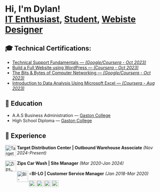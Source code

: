 <h1>Hi, I'm Dylan! <br/><a href="https://github.com/dylanhester">IT Enthusiast</a>, <a href="https://www.linkedin.com/in/dylanhester2/">Student</a>, <a href="https://www.dylanhester.com/">Webiste Designer</a></h1>

<h2>🎓 Technical Certifications:</h2>

- [Technical Support Fundamentals — <i>(Google/Coursera - Oct 2023)</i>](https://coursera.org/verify/54GK8G9CDM3E)
- [Build a Full Website using WordPress — <i>(Coursera - Oct 2023)</i>](https://coursera.org/verify/FMHZ3T4JTXDA)
- [The Bits & Bytes of Computer Networking — <i>(Google/Coursera - Oct 2023)</i>](https://coursera.org/verify/6MTUB69UU2YD )
- [Introduction to Data Analysis Using Microsoft Excel — <i>(Coursera - Aug 2023)</i>](https://coursera.org/verify/NQFNHSSJEYLU)

<h2> 🍎 Education</h2>

- A.A.S Business Administration — [Gaston College]([https://www.gaston.edu](https://catalog.gaston.edu/preview_program.php?catoid=34&poid=4986&returnto=1732))
- High School Diploma — [Gaston College](https://www.gaston.edu)

<h2> 📁 Experience</h2>

<img align="left" alt="Target_Logo.svg" width="36px" src="https://upload.wikimedia.org/wikipedia/commons/9/9a/Target_logo.svg" /><b>Target Distribution Center | Outbound Warehouse Associate</b> <i>(Nov 2024-Present)</i>
<br></br>
<img align="left" alt="Zips_Car_Wash_Logo.svg" width="36px" src="https://www.zipscarwash.com/assets/svg/Zips-Logo.svg" /><b>Zips Car Wash | Site Manager</b> <i>(Mar 2020-Jan 2024)</i>
<br></br>
<<img align="left" alt="BI-LO.svg" width="36px" src="https://upload.wikimedia.org/wikipedia/commons/6/67/BI-LO_Logo.svg" /><b>BI-LO | Customer Service Manager</b> <i>(Jan 2018-Mar 2020)</i>

[<img align="left" alt="JoshMadakor | YouTube" width="22px" src="https://cdn.jsdelivr.net/npm/simple-icons@v3/icons/youtube.svg" />][youtube]
[<img align="left" alt="JoshMadakor | Twitter" width="22px" src="https://cdn.jsdelivr.net/npm/simple-icons@v3/icons/twitter.svg" />][twitter]
[<img align="left" alt="JoshMadakor | LinkedIn" width="22px" src="https://cdn.jsdelivr.net/npm/simple-icons@v3/icons/linkedin.svg" />][linkedin]
[<img align="left" alt="JoshMadakor | Instagram" width="22px" src="https://cdn.jsdelivr.net/npm/simple-icons@v3/icons/instagram.svg" />][instagram]

[twitter]: https://twitter.com/joshmadakor
[youtube]: https://www.youtube.com/c/joshmadakor
[instagram]: https://www.instagram.com/joshmadakor/
[linkedin]: https://linkedin.com/in/joshmadakor

<!--
**joshmadakor1/joshmadakor1** is a ✨ _special_ ✨ repository because its `README.md` (this file) appears on your GitHub profile.

Here are some ideas to get you started:

- 🔭 I’m currently working on ...
- 🌱 I’m currently learning ...
- 👯 I’m looking to collaborate on ...
- 🤔 I’m looking for help with ...
- 💬 Ask me about ...
- 📫 How to reach me: ...
- 😄 Pronouns: ...
- ⚡ Fun fact: ...
-->
